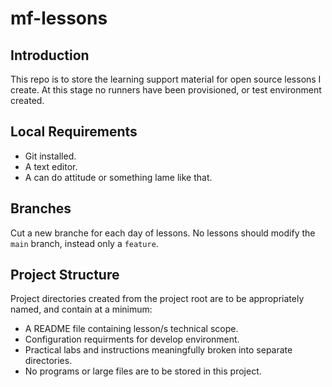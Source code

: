 # mf-lessons
## Introduction
This repo is to store the learning support material for open source lessons I create.
At this stage no runners have been provisioned, or test environment created.

## Local Requirements
- Git installed.
- A text editor.
- A can do attitude or something lame like that.

## Branches
Cut a new branche for each day of lessons. No lessons should modify the `main` branch, instead only a `feature`.

## Project Structure
Project directories created from the project root are to be appropriately named, and contain at a minimum:
- A README file containing lesson/s technical scope.
- Configuration requirments for develop environment.
- Practical labs and instructions meaningfully broken into separate directories.
- No programs or large files are to be stored in this project.

